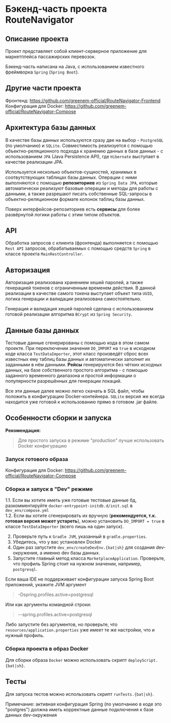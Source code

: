 # Бэкенд-часть проекта RouteNavigator
## Описание проекта
Проект представляет собой клиент-серверное приложение для маркетплейса пассажирских перевозок.  

Бэкенд-часть написана на Java, с использованием известного фреймворка `Spring` (`Spring Boot`).

## Другие части проекта
Фронтенд: https://github.com/greenem-official/RouteNavigator-Frontend  
Конфигурация для Docker: https://github.com/greenem-official/RouteNavigator-Compose  

## Архитектура базы данных
В качестве базы данных используются сразу две на выбор - `PostgreSQL` (по умолчанию) и `SQLite`. Совместимость реализуется с помощью объектно-реляционного подхода к хранению данных в базе данных - с использованием `JPA` (Java Persistence API), где `Hibernate` выступает в качестве реализации JPA.

Используется несколько объектов-сущностей, хранимых в соотвутствующих таблицах базы данных. Операции с ними выполняются с помощью **репозиториев** из `Spring Data JPA`, которые автоматически реализуют базовые операции и методы для работы с данными, а также разрешают писать собственные SQL-запросы в объектно-реляционном формате колонок таблиц базы данных.  

Поверх интерфейсов-репозиториев есть **сервисы** для более развёрнутой логики работы с этим типом объектов.

## API
Обработка запросов с клиента (фронтенда) выполняется с помощью `Rest API` запросов, обрабатываемых с помощью средств `Spring` в классе проекта `MainRestController`.

## Авторизация
Авторизация реализована хранением хешей паролей, а также генерацией токенов с ограниченным временем действия. В данной реализации в качестве самого токена выступает объект типа `UUID`, логика генерации и валидации реализована самостоятельно.  

Генерация и валидация хешей паролей сделана с использованием готовой реализации алгоритма `BCrypt` из `Spring Security`.

## Данные базы данных
Тестовые данные сгенерированы с помощью кода в этом самом проекте. При переключении значения `DO_IMPORT` на `true` в исходном коде класса `TestDataImporter`, этот класс произведёт сброс всех известных ему таблиц базы данных и автоматически заполнит их заданными в нём данными. **Рейсы** генерируются без чётких исходных данных, на базе собственного простого алгоритма -  с помощью заданного временного диапазона и простой информации о популярности разрешённых для генерации локаций.  

Все эти данные далее можно легко скачать в SQL файл, чтобы положить в конфигурацию Docker-контейнера. `SQLite` версия же всегда находится уже готовой к использованию прямо в готовом .jar файле.

## Особенности сборки и запуска
**Рекомендация:**
> Для простого запуска в режиме "production" лучше использовать Docker конфигурацию

### Запуск готового образа
Конфигурация для Docker: https://github.com/greenem-official/RouteNavigator-Compose

### Сборка и запуск в "Dev" режиме


1.1. Если вы хотите иметь уже готовые тестовые данные бд, разкомментируйте `docker-entrypoint-initdb.d/init.sql` в `dev_env/compose.yml`  
1.2. Если вы хотите сгенерировать их вручную (**рекомендуется, т.к. готовая версия может устареть**), можно установить `DO_IMPORT = true` в классе `TestDataImporter` (всего лишь на один запуск).  

2. Проверьте путь к `Gradle JVM`, указанный в `gradle.properties`.  
3. Убедитесь, что у вас установлен Docker
4. Один раз запустите `dev_env/createDevEnv.{bat|sh}` для создания dev-окружения, а именно dev базы данных.  
5. Запустите главный метод класса `MarketplaceApplication`. Проверьте, что профиль Spring стоит на нужном значении, например, `postgresql`.  

Если ваша IDE не поддерживает конфигурации запуска Spring Boot приложений, укажите JVM аргумент
> -Dspring.profiles.active=postgresql

Или как аргументы командной строки:
> --spring.profiles.active=postgresql

Либо запустите без аргументов, но проверьте, что `resources/application.properties` уже имеет те же настройки, что и нужный профиль.

### Сборка проекта в образ Docker
Для сборки образа `Docker` можно использовать скрипт `deployScript.{bat|sh}`.  

## Тесты
Для запуска тестов можно использовать скрипт `runTests.{bat|sh}`.

Примечание: активная конфигурация Spring (по умолчанию в коде это "postgres") должна иметь корректные данные подключения к базе данных dev-окружения
